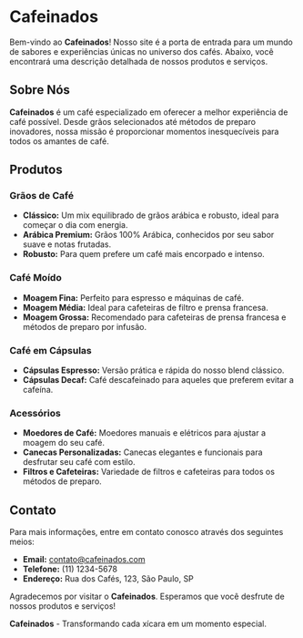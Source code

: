 # Cafeinados
Bem-vindo ao **Cafeinados**! Nosso site é a porta de entrada para um mundo de sabores e experiências únicas no universo dos cafés. Abaixo, você encontrará uma descrição detalhada de nossos produtos e serviços.
## Sobre Nós
**Cafeinados** é um café especializado em oferecer a melhor experiência de café possível. Desde grãos selecionados até métodos de preparo inovadores, nossa missão é proporcionar momentos inesquecíveis para todos os amantes de café.

## Produtos
### Grãos de Café
- **Clássico:** Um mix equilibrado de grãos arábica e robusto, ideal para começar o dia com energia.
- **Arábica Premium:** Grãos 100% Arábica, conhecidos por seu sabor suave e notas frutadas.
- **Robusto:** Para quem prefere um café mais encorpado e intenso.
### Café Moído
- **Moagem Fina:** Perfeito para espresso e máquinas de café.
- **Moagem Média:** Ideal para cafeteiras de filtro e prensa francesa.
- **Moagem Grossa:** Recomendado para cafeteiras de prensa francesa e métodos de preparo por infusão.
### Café em Cápsulas
- **Cápsulas Espresso:** Versão prática e rápida do nosso blend clássico.
- **Cápsulas Decaf:** Café descafeinado para aqueles que preferem evitar a cafeína.
### Acessórios
- **Moedores de Café:** Moedores manuais e elétricos para ajustar a moagem do seu café.
- **Canecas Personalizadas:** Canecas elegantes e funcionais para desfrutar seu café com estilo.
- **Filtros e Cafeteiras:** Variedade de filtros e cafeteiras para todos os métodos de preparo.

## Contato
Para mais informações, entre em contato conosco através dos seguintes meios:
- **Email:** contato@cafeinados.com
- **Telefone:** (11) 1234-5678
- **Endereço:** Rua dos Cafés, 123, São Paulo, SP
  
Agradecemos por visitar o **Cafeinados**. Esperamos que você desfrute de nossos produtos e serviços!

**Cafeinados** - Transformando cada xícara em um momento especial.
